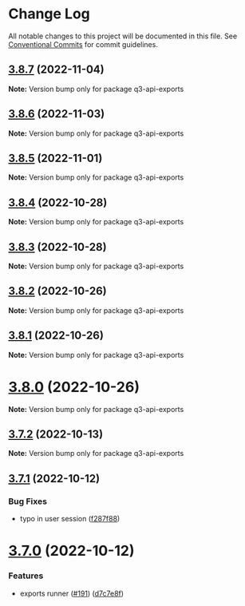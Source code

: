 # Change Log

All notable changes to this project will be documented in this file.
See [Conventional Commits](https://conventionalcommits.org) for commit guidelines.

## [3.8.7](https://github.com/3merge/q3-api/compare/v3.8.6...v3.8.7) (2022-11-04)

**Note:** Version bump only for package q3-api-exports





## [3.8.6](https://github.com/3merge/q3-api/compare/v3.8.5...v3.8.6) (2022-11-03)

**Note:** Version bump only for package q3-api-exports





## [3.8.5](https://github.com/3merge/q3-api/compare/v3.8.4...v3.8.5) (2022-11-01)

**Note:** Version bump only for package q3-api-exports





## [3.8.4](https://github.com/3merge/q3-api/compare/v3.8.3...v3.8.4) (2022-10-28)

**Note:** Version bump only for package q3-api-exports





## [3.8.3](https://github.com/3merge/q3-api/compare/v3.8.2...v3.8.3) (2022-10-28)

**Note:** Version bump only for package q3-api-exports





## [3.8.2](https://github.com/3merge/q3-api/compare/v3.8.1...v3.8.2) (2022-10-26)

**Note:** Version bump only for package q3-api-exports





## [3.8.1](https://github.com/3merge/q3-api/compare/v3.8.0...v3.8.1) (2022-10-26)

**Note:** Version bump only for package q3-api-exports





# [3.8.0](https://github.com/3merge/q3-api/compare/v3.7.2...v3.8.0) (2022-10-26)

**Note:** Version bump only for package q3-api-exports





## [3.7.2](https://github.com/3merge/q3-api/compare/v3.7.1...v3.7.2) (2022-10-13)

**Note:** Version bump only for package q3-api-exports





## [3.7.1](https://github.com/3merge/q3-api/compare/v3.7.0...v3.7.1) (2022-10-12)


### Bug Fixes

* typo in user session ([f287f88](https://github.com/3merge/q3-api/commit/f287f88c25d3b7748a93478dac8ea5d451f5e625))





# [3.7.0](https://github.com/3merge/q3-api/compare/v3.6.10...v3.7.0) (2022-10-12)


### Features

* exports runner ([#191](https://github.com/3merge/q3-api/issues/191)) ([d7c7e8f](https://github.com/3merge/q3-api/commit/d7c7e8fbe1ee41c50989c2817ca363fa4eec37ee))
